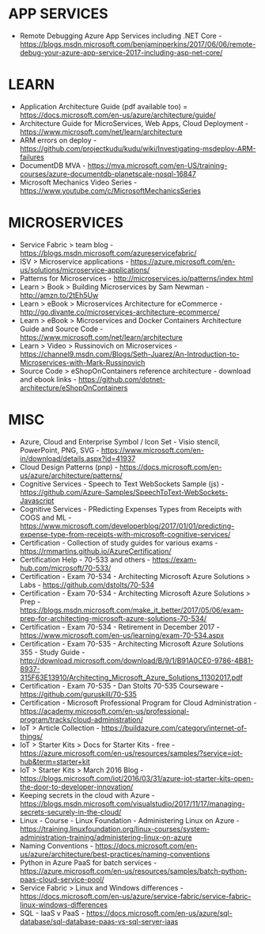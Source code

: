 # APP SERVICES
* Remote Debugging Azure App Services including .NET Core - https://blogs.msdn.microsoft.com/benjaminperkins/2017/06/06/remote-debug-your-azure-app-service-2017-including-asp-net-core/

# LEARN
* Application Architecture Guide (pdf available too) = https://docs.microsoft.com/en-us/azure/architecture/guide/
* Architecture Guide for MicroServices, Web Apps, Cloud Deployment - https://www.microsoft.com/net/learn/architecture
* ARM errors on deploy - https://github.com/projectkudu/kudu/wiki/Investigating-msdeploy-ARM-failures
* DocumentDB MVA - https://mva.microsoft.com/en-US/training-courses/azure-documentdb-planetscale-nosql-16847
* Microsoft Mechanics Video Series - https://www.youtube.com/c/MicrosoftMechanicsSeries

# MICROSERVICES
* Service Fabric > team blog - https://blogs.msdn.microsoft.com/azureservicefabric/
* ISV > Microservice applications - https://azure.microsoft.com/en-us/solutions/microservice-applications/
* Patterns for Microservices - http://microservices.io/patterns/index.html
* Learn > Book > Building Microservices by Sam Newman - http://amzn.to/2tEh5Uw
* Learn > eBook > Microservices Architecture for eCommerce - http://go.divante.co/microservices-architecture-ecommerce/
* Learn > eBook > Microservices and Docker Containers Architecture Guide and Source Code - https://www.microsoft.com/net/learn/architecture
* Learn > Video > Russinovich on Microservices - https://channel9.msdn.com/Blogs/Seth-Juarez/An-Introduction-to-Microservices-with-Mark-Russinovich
* Source Code > eShopOnContainers reference architecture - download and ebook links - https://github.com/dotnet-architecture/eShopOnContainers

# MISC
* Azure, Cloud and Enterprise Symbol / Icon Set - Visio stencil, PowerPoint, PNG, SVG - https://www.microsoft.com/en-in/download/details.aspx?id=41937
* Cloud Design Patterns (pnp) - https://docs.microsoft.com/en-us/azure/architecture/patterns/
* Cognitive Services - Speech to Text WebSockets Sample (js) - https://github.com/Azure-Samples/SpeechToText-WebSockets-Javascript
* Cognitive Services - PRedicting Expenses Types from Receipts with COGS and ML - https://www.microsoft.com/developerblog/2017/01/01/predicting-expense-type-from-receipts-with-microsoft-cognitive-services/
* Certification - Collection of study guides for various exams - https://rmmartins.github.io/AzureCertification/
* Certification Help - 70-533 and others - https://exam-hub.com/microsoft/70-533/
* Certification - Exam 70-534 - Architecting Microsoft Azure Solutions > Labs - https://github.com/dstolts/70-534
* Certification - Exam 70-534 - Architecting Microsoft Azure Solutions > Prep - https://blogs.msdn.microsoft.com/make_it_better/2017/05/06/exam-prep-for-architecting-microsoft-azure-solutions-70-534/
* Certification - Exam 70-534 - Retirement in December 2017 - https://www.microsoft.com/en-us/learning/exam-70-534.aspx
* Certification - Exam 70-535 - Architecting Microsoft Azure Solutions 355 - Study Guide - http://download.microsoft.com/download/B/9/1/B91A0CE0-9786-4B81-8937-315F63E13910/Architecting_Microsoft_Azure_Solutions_11302017.pdf
* Certification - Exam 70-535 - Dan Stolts 70-535 Courseware - https://github.com/guruskill/70-535
* Certification - Microsoft Professional Program for Cloud Administration - https://academy.microsoft.com/en-us/professional-program/tracks/cloud-administration/ 
* IoT > Article Collection - https://buildazure.com/category/internet-of-things/
* IoT > Starter Kits > Docs for Starter Kits - free - https://azure.microsoft.com/en-us/resources/samples/?service=iot-hub&term=starter+kit
* IoT > Starter Kits > March 2016 Blog - https://blogs.microsoft.com/iot/2016/03/31/azure-iot-starter-kits-open-the-door-to-developer-innovation/
* Keeping secrets in the cloud with Azure - https://blogs.msdn.microsoft.com/visualstudio/2017/11/17/managing-secrets-securely-in-the-cloud/
* Linux - Course - Linux Foundation - Administering Linux on Azure - https://training.linuxfoundation.org/linux-courses/system-administration-training/administering-linux-on-azure
* Naming Conventions - https://docs.microsoft.com/en-us/azure/architecture/best-practices/naming-conventions
* Python in Azure PaaS for batch services - https://azure.microsoft.com/en-us/resources/samples/batch-python-paas-cloud-service-pool/
* Service Fabric > Linux and Windows differences - https://docs.microsoft.com/en-us/azure/service-fabric/service-fabric-linux-windows-differences
* SQL - IaaS v PaaS - https://docs.microsoft.com/en-us/azure/sql-database/sql-database-paas-vs-sql-server-iaas


